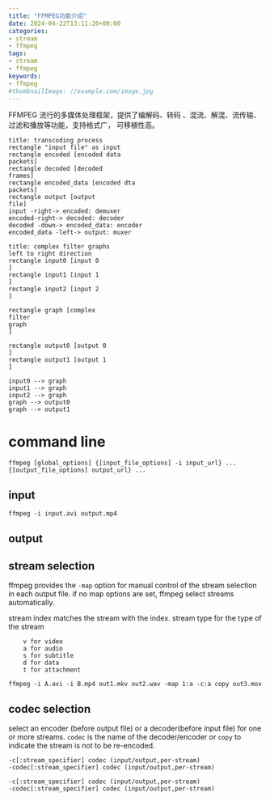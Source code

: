 ```yaml
---
title: "FFMPEG功能介绍"
date: 2024-04-22T13:11:20+08:00
categories:
- stream
- ffmpeg
tags:
- stream
- ffmpeg
keywords:
- ffmpeg
#thumbnailImage: //example.com/image.jpg
---
```

FFMPEG 流行的多媒体处理框架，提供了编解码、转码 、混流、解混、流传输、过滤和播放等功能，支持格式广， 可移植性高。 



``` plantuml
title: transcoding process
rectangle "input file" as input
rectangle encoded [encoded data
packets]
rectangle decoded [decoded
frames]
rectangle encoded_data [encoded dta
packets]
rectangle output [output 
file]
input -right-> encoded: demuxer
encoded-right-> decoded: decoder
decoded -down-> encoded_data: encoder
encoded_data -left-> output: muxer

```

```plantuml
title: complex filter graphs
left to right direction
rectangle input0 [input 0
]
rectangle input1 [input 1
]
rectangle input2 [input 2
]

rectangle graph [complex
filter
graph
]

rectangle output0 [output 0
]
rectangle output1 [output 1
]

input0 --> graph
input1 --> graph
input2 --> graph
graph --> output0
graph --> output1
```

# command line
```
ffmpeg [global_options] {[input_file_options] -i input_url} ... {[output_file_options] output_url} ...
```



## input
```
ffmpeg -i input.avi output.mp4
```

## output

## stream selection
ffmpeg provides the `-map` option for manual control of the stream selection in each output file. if no map options are set, ffmpeg select streams automatically.

stream index matches the stream with the index.
stream type for the type of the stream 
```
    v for video
    a for audio
    s for subtitle
    d for data
    t for attachment
```


```
ffmpeg -i A.avi -i B.mp4 out1.mkv out2.wav -map 1:a -c:a copy out3.mov
```

## codec selection
select an encoder (before output file) or a decoder(before input file) for one or more streams.
`codec` is the name of the decoder/encoder or `copy` to indicate the stream is not to be re-encoded.

```
-c[:stream_specifier] codec (input/output,per-stream)
-codec[:stream_specifier] codec (input/output,per-stream)
```











```
-c[:stream_specifier] codec (input/output,per-stream)
-codec[:stream_specifier] codec (input/output,per-stream) 
```
